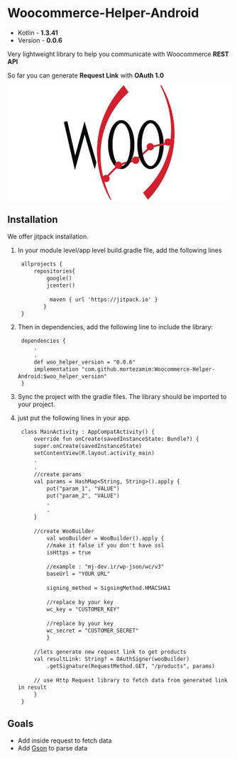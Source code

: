 # Woocommerce-Helper-Android

-   Kotlin - **1.3.41**
-   Version - **0.0.6**

Very lightweight library to help you communicate with Woocommerce  **REST API** 

So far you can generate **Request Link** with **OAuth 1.0**

  <img src="https://github.com/mortezamim/Woocommerce-Helper-Android/blob/master/assets/logo.png?raw=true"/>


## Installation
We offer jitpack installation.

1. In your module level/app level build.gradle file, add the following lines

        allprojects {
	        repositories{
		        google()
	            jcenter()
          
				 maven { url 'https://jitpack.io' }
		       }
		}
		
2. Then in dependencies, add the following line to include the library:
  
        dependencies {
            .
            .
            def woo_helper_version = "0.0.6"
            implementation "com.github.mortezamim:Woocommerce-Helper-Android:$woo_helper_version"
        }

3. Sync the project with the gradle files. The library should be imported to your project.
  
4. just put the following lines in your app.

		class MainActivity : AppCompatActivity() {  
			override fun onCreate(savedInstanceState: Bundle?) {  
			super.onCreate(savedInstanceState)  
			setContentView(R.layout.activity_main)
			.
			.
			//create params
			val params = HashMap<String, String>().apply {
				put("param_1", "VALUE")
				put("param_2", "VALUE")
				.
				.
			}
			
			//create WooBuilder
                val wooBuilder = WooBuilder().apply {
				//make it false if you don't have ssl
				isHttps = true  
		
				//example : "mj-dev.ir/wp-json/wc/v3"
				baseUrl = "YOUR URL"  
		
				signing_method = SigningMethod.HMACSHA1
		
				//replace by your key
				wc_key = "CUSTOMER_KEY"
		 
		 		//replace by your key
		 		wc_secret = "CUSTOMER_SECRET"
                }
		
			//lets generate new request link to get products
			val resultLink: String? = OAuthSigner(wooBuilder)
				.getSignature(RequestMethod.GET, "/products", params)
		
			// use Http Request library to fetch data from generated link in result		
            }
        }

## Goals
- Add inside request to fetch data
- Add [Gson](https://github.com/google/gson) to parse data
